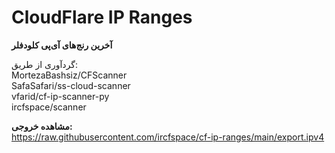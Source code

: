 # CloudFlare IP Ranges
**آخرین رنج‌های آی‌پی کلودفلر**

گردآوری از طریق:\
MortezaBashsiz/CFScanner\
SafaSafari/ss-cloud-scanner\
vfarid/cf-ip-scanner-py\
ircfspace/scanner

**مشاهده خروجی:**\
https://raw.githubusercontent.com/ircfspace/cf-ip-ranges/main/export.ipv4
